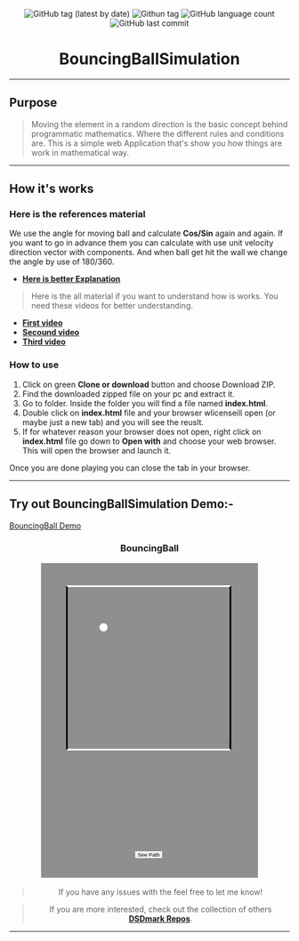 <div align="center">

![GitHub tag (latest by date)](https://img.shields.io/github/v/tag/DSDmark/BouncingBall)
![Githun tag](https://img.shields.io/github/license/DSDmark/BouncingBall)
![GitHub language count](https://img.shields.io/github/languages/count/DSDmark/BouncingBall)
![GitHub last commit](https://img.shields.io/github/last-commit/DSDmark/BouncingBall)

# BouncingBallSimulation 

</div>

---

<div align="center">

<div align="left">

## Purpose

> Moving the element in a random direction is the basic concept behind programmatic mathematics. Where the different rules and conditions are. This is a simple web Application that's show you how things are work in mathematical way.

---

## How it's works

### Here is the references material

We use the angle for moving ball and calculate **Cos/Sin** again and again. If you want to go in advance them you can calculate with use unit velocity direction vector with components. And when ball get hit the wall we change the angle by use of 180/360.


- [**Here is better Explanation**](https://stackoverflow.com/questions/45154176/calculate-angle-change-after-hitting-a-tilted-wall)

> Here is the all material if you want to understand how is works. You need these videos for better understanding.

- [**First video**](https://youtu.be/vuoNyvMvDtA)
- [**Secound video**](https://youtu.be/LO3Awjn_gyU)
- [**Third video**](https://youtu.be/r2S7j54I68c)

### How to use

1. Click on green **Clone or download** button and choose Download ZIP.
2. Find the downloaded zipped file on your pc and extract it.
3. Go to folder. Inside the folder you will find a file named **index.html**.
4. Double click on **index.html** file and your browser wlicenseill open (or maybe just a new tab) and you will see the reuslt.
5. If for whatever reason your browser does not open, right click on **index.html** file go down to **Open with**
   and choose your web browser. This will open the browser and launch it.

Once you are done playing you can close the tab in your browser.

---

## Try out BouncingBallSimulation Demo:-

[BouncingBall Demo](https://dsdmark.github.io/BouncingBallSimulation/ "BouncingBall")

</div>

### BouncingBall

![BouncingBall preview](assets/images/preview.gif "BouncingBall")



> If you have any issues with the  feel free to let me know!

> If you are more interested, check out the collection of others [ **DSDmark Repos**](https://github.com/DSDmark?tab=repositories "DSDmark Repos").

</div>

---
